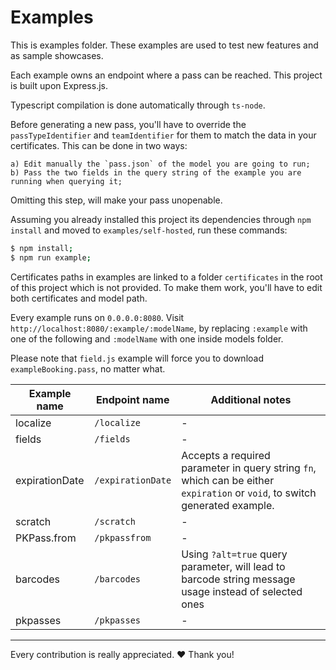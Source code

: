 # Examples

This is examples folder. These examples are used to test new features and as sample showcases.

Each example owns an endpoint where a pass can be reached. This project is built upon Express.js.

Typescript compilation is done automatically through `ts-node`.

Before generating a new pass, you'll have to override the `passTypeIdentifier` and `teamIdentifier` for them to match the data in your certificates. This can be done in two ways:

    a) Edit manually the `pass.json` of the model you are going to run;
    b) Pass the two fields in the query string of the example you are running when querying it;

Omitting this step, will make your pass unopenable.

Assuming you already installed this project its dependencies through `npm install` and moved to `examples/self-hosted`, run these commands:

```sh
$ npm install;
$ npm run example;
```

Certificates paths in examples are linked to a folder `certificates` in the root of this project which is not provided.
To make them work, you'll have to edit both certificates and model path.

Every example runs on `0.0.0.0:8080`. Visit `http://localhost:8080/:example/:modelName`, by replacing `:example` with one of the following and `:modelName` with one inside models folder.

Please note that `field.js` example will force you to download `exampleBooking.pass`, no matter what.

| Example name   | Endpoint name     | Additional notes                                                                                                            |
| -------------- | ----------------- | --------------------------------------------------------------------------------------------------------------------------- |
| localize       | `/localize`       | -                                                                                                                           |
| fields         | `/fields`         | -                                                                                                                           |
| expirationDate | `/expirationDate` | Accepts a required parameter in query string `fn`, which can be either `expiration` or `void`, to switch generated example. |
| scratch        | `/scratch`        | -                                                                                                                           |
| PKPass.from    | `/pkpassfrom`     | -                                                                                                                           |
| barcodes       | `/barcodes`       | Using `?alt=true` query parameter, will lead to barcode string message usage instead of selected ones                       |
| pkpasses       | `/pkpasses`       | -                                                                                                                           |

---

Every contribution is really appreciated. ❤️ Thank you!

